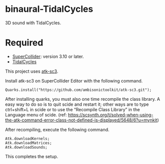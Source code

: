 # binaural-TidalCycles

3D sound with TidalCycles.

# Required

- [SuperCollider](https://github.com/supercollider/supercollider): version 3.10 or later.
- [TidalCycles](https://github.com/tidalcycles/Tidal)

This project uses [atk-sc3](https://github.com/ambisonictoolkit/atk-sc3).

Install atk-sc3 on SuperCollider Editor with the following command.

```SuperCollider
Quarks.install("https://github.com/ambisonictoolkit/atk-sc3.git");
```

After installing quarks, you must also one time recompile the class library. A easy way to do so is to quit scide and restart it; other ways are to type ctrl+shift+L in scide or to use the “Recompile Class Library” in the Language menu of scide. (ref: https://scsynth.org/t/solved-when-using-the-atk-command-error-class-not-defined-is-displayed/5648/6?u=mynkit)

After recompiling, execute the following command.

```SuperCollider
Atk.downloadKernels;
Atk.downloadMatrices;
Atk.downloadSounds;
```

This completes the setup.
